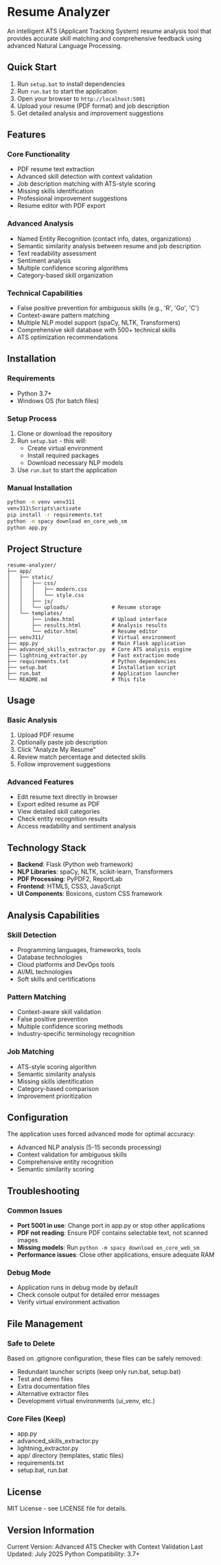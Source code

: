# Resume Analyzer

An intelligent ATS (Applicant Tracking System) resume analysis tool that provides accurate skill matching and comprehensive feedback using advanced Natural Language Processing.

## Quick Start

1. Run `setup.bat` to install dependencies
2. Run `run.bat` to start the application
3. Open your browser to `http://localhost:5001`
4. Upload your resume (PDF format) and job description
5. Get detailed analysis and improvement suggestions

## Features

### Core Functionality

- PDF resume text extraction
- Advanced skill detection with context validation
- Job description matching with ATS-style scoring
- Missing skills identification
- Professional improvement suggestions
- Resume editor with PDF export

### Advanced Analysis

- Named Entity Recognition (contact info, dates, organizations)
- Semantic similarity analysis between resume and job description
- Text readability assessment
- Sentiment analysis
- Multiple confidence scoring algorithms
- Category-based skill organization

### Technical Capabilities

- False positive prevention for ambiguous skills (e.g., 'R', 'Go', 'C')
- Context-aware pattern matching
- Multiple NLP model support (spaCy, NLTK, Transformers)
- Comprehensive skill database with 500+ technical skills
- ATS optimization recommendations

## Installation

### Requirements

- Python 3.7+
- Windows OS (for batch files)

### Setup Process

1. Clone or download the repository
2. Run `setup.bat` - this will:
   - Create virtual environment
   - Install required packages
   - Download necessary NLP models
3. Use `run.bat` to start the application

### Manual Installation

```bash
python -m venv venv311
venv311\Scripts\activate
pip install -r requirements.txt
python -m spacy download en_core_web_sm
python app.py
```

## Project Structure

```
resume-analyzer/
├── app/
│   ├── static/
│   │   ├── css/
│   │   │   ├── modern.css
│   │   │   └── style.css
│   │   ├── js/
│   │   └── uploads/              # Resume storage
│   └── templates/
│       ├── index.html            # Upload interface
│       ├── results.html          # Analysis results
│       └── editor.html           # Resume editor
├── venv311/                      # Virtual environment
├── app.py                        # Main Flask application
├── advanced_skills_extractor.py  # Core ATS analysis engine
├── lightning_extractor.py        # Fast extraction mode
├── requirements.txt              # Python dependencies
├── setup.bat                     # Installation script
├── run.bat                       # Application launcher
└── README.md                     # This file
```

## Usage

### Basic Analysis

1. Upload PDF resume
2. Optionally paste job description
3. Click "Analyze My Resume"
4. Review match percentage and detected skills
5. Follow improvement suggestions

### Advanced Features

- Edit resume text directly in browser
- Export edited resume as PDF
- View detailed skill categories
- Check entity recognition results
- Access readability and sentiment analysis

## Technology Stack

- **Backend**: Flask (Python web framework)
- **NLP Libraries**: spaCy, NLTK, scikit-learn, Transformers
- **PDF Processing**: PyPDF2, ReportLab
- **Frontend**: HTML5, CSS3, JavaScript
- **UI Components**: Boxicons, custom CSS framework

## Analysis Capabilities

### Skill Detection

- Programming languages, frameworks, tools
- Database technologies
- Cloud platforms and DevOps tools
- AI/ML technologies
- Soft skills and certifications

### Pattern Matching

- Context-aware skill validation
- False positive prevention
- Multiple confidence scoring methods
- Industry-specific terminology recognition

### Job Matching

- ATS-style scoring algorithm
- Semantic similarity analysis
- Missing skills identification
- Category-based comparison
- Improvement prioritization

## Configuration

The application uses forced advanced mode for optimal accuracy:

- Advanced NLP analysis (5-15 seconds processing)
- Context validation for ambiguous skills
- Comprehensive entity recognition
- Semantic similarity scoring

## Troubleshooting

### Common Issues

- **Port 5001 in use**: Change port in app.py or stop other applications
- **PDF not reading**: Ensure PDF contains selectable text, not scanned images
- **Missing models**: Run `python -m spacy download en_core_web_sm`
- **Performance issues**: Close other applications, ensure adequate RAM

### Debug Mode

- Application runs in debug mode by default
- Check console output for detailed error messages
- Verify virtual environment activation

## File Management

### Safe to Delete

Based on .gitignore configuration, these files can be safely removed:

- Redundant launcher scripts (keep only run.bat, setup.bat)
- Test and demo files
- Extra documentation files
- Alternative extractor files
- Development virtual environments (ui_venv, etc.)

### Core Files (Keep)

- app.py
- advanced_skills_extractor.py
- lightning_extractor.py
- app/ directory (templates, static files)
- requirements.txt
- setup.bat, run.bat

## License

MIT License - see LICENSE file for details.

## Version Information

Current Version: Advanced ATS Checker with Context Validation
Last Updated: July 2025
Python Compatibility: 3.7+
